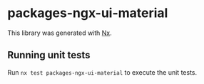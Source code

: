 # packages-ngx-ui-material

This library was generated with [Nx](https://nx.dev).

## Running unit tests

Run `nx test packages-ngx-ui-material` to execute the unit tests.

